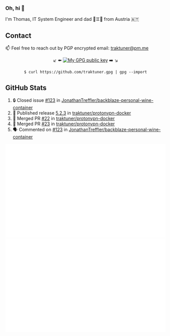 ### Oh, hi 👋

I'm Thomas, IT System Engineer and dad 👶♊️👶 from Austria 🇦🇹

<!--
**traktuner/traktuner** is a ✨ _special_ ✨ repository because its `README.md` (this file) appears on your GitHub profile.

Here are some ideas to get you started:

- 🔭 I’m currently working on ...
- 🌱 I’m currently learning ...
- 👯 I’m looking to collaborate on ...
- 🤔 I’m looking for help with ...
- 💬 Ask me about ...
- 📫 How to reach me: ...
- 😄 Pronouns: ...
- ⚡ Fun fact: ...
-->

## Contact
📫 Feel free to reach out by PGP encrypted email:
traktuner@pm.me

<div align="center" markdown="1">

↙️ ⬅️ [![My GPG public key](https://img.shields.io/badge/PGP%20public%20key-6D4AFF?style=for-the-badge)](https://github.com/traktuner.gpg) ➡️ ↘️

```shell
$ curl https://github.com/traktuner.gpg | gpg --import
```

</div>

## GitHub Stats
<!--START_SECTION:activity-->
1. 🔒 Closed issue [#123](https://github.com/JonathanTreffler/backblaze-personal-wine-container/issues/123) in [JonathanTreffler/backblaze-personal-wine-container](https://github.com/JonathanTreffler/backblaze-personal-wine-container)
2. 🚀 Published release [5.2.3](https://github.com/traktuner/protonvpn-docker/releases/tag/5.2.3) in [traktuner/protonvpn-docker](https://github.com/traktuner/protonvpn-docker)
3. 🎉 Merged PR [#22](https://github.com/traktuner/protonvpn-docker/pull/22) in [traktuner/protonvpn-docker](https://github.com/traktuner/protonvpn-docker)
4. 🎉 Merged PR [#23](https://github.com/traktuner/protonvpn-docker/pull/23) in [traktuner/protonvpn-docker](https://github.com/traktuner/protonvpn-docker)
5. 🗣 Commented on [#123](https://github.com/JonathanTreffler/backblaze-personal-wine-container/issues/123#issuecomment-1946942781) in [JonathanTreffler/backblaze-personal-wine-container](https://github.com/JonathanTreffler/backblaze-personal-wine-container)
<!--END_SECTION:activity-->

![](https://github.com/traktuner/traktuner/blob/master/generated/overview.svg)
![](https://github.com/traktuner/traktuner/blob/master/generated/languages.svg)
